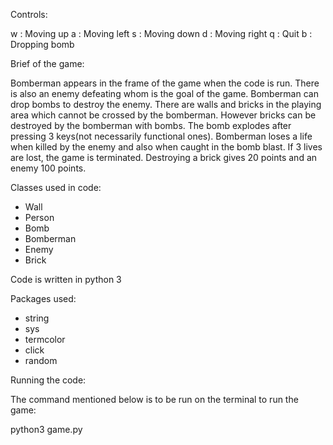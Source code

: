 Controls:

w     : Moving up
a     : Moving left
s     : Moving down
d     : Moving right
q     : Quit
b     : Dropping bomb


Brief of the game:

Bomberman appears in the frame of the game when the code is run. There is also an enemy defeating whom is the goal of the game.
Bomberman can drop bombs to destroy the enemy. There are walls and bricks in the playing area which cannot be crossed by the bomberman.
However bricks can be destroyed by the bomberman with bombs.
The bomb explodes after pressing 3 keys(not necessarily functional ones).
Bomberman loses a life when killed by the enemy and also when caught in the bomb blast. If 3 lives are lost, the game is terminated.
Destroying a brick gives 20 points and an enemy 100 points.


Classes used in code:
- Wall
- Person
- Bomb
- Bomberman
- Enemy
- Brick

Code is written in python 3

Packages used:

- string
- sys
- termcolor
- click
- random

Running the code:

The command mentioned below is to be run on the terminal to run the game:

python3 game.py


